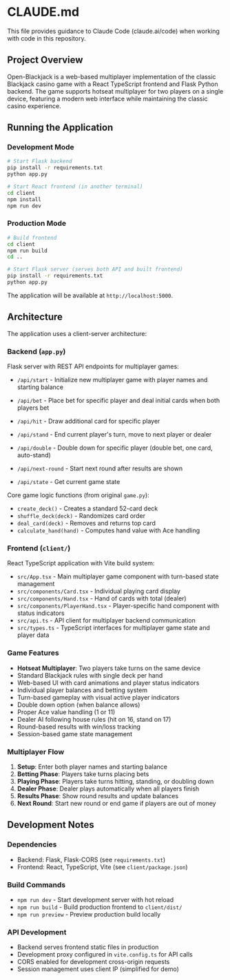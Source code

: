 # CLAUDE.md

This file provides guidance to Claude Code (claude.ai/code) when working with code in this repository.

## Project Overview


Open-Blackjack is a web-based multiplayer implementation of the classic Blackjack casino game with a React TypeScript frontend and Flask Python backend. The game supports hotseat multiplayer for two players on a single device, featuring a modern web interface while maintaining the classic casino experience.


## Running the Application

### Development Mode
```bash
# Start Flask backend
pip install -r requirements.txt
python app.py

# Start React frontend (in another terminal)
cd client
npm install
npm run dev
```

### Production Mode
```bash
# Build frontend
cd client
npm run build
cd ..

# Start Flask server (serves both API and built frontend)
pip install -r requirements.txt
python app.py
```

The application will be available at `http://localhost:5000`.

## Architecture

The application uses a client-server architecture:

### Backend (`app.py`)

Flask server with REST API endpoints for multiplayer games:
- `/api/start` - Initialize new multiplayer game with player names and starting balance
- `/api/bet` - Place bet for specific player and deal initial cards when both players bet
- `/api/hit` - Draw additional card for specific player
- `/api/stand` - End current player's turn, move to next player or dealer
- `/api/double` - Double down for specific player (double bet, one card, auto-stand)
- `/api/next-round` - Start next round after results are shown

- `/api/state` - Get current game state

Core game logic functions (from original `game.py`):
- `create_deck()` - Creates a standard 52-card deck
- `shuffle_deck(deck)` - Randomizes card order
- `deal_card(deck)` - Removes and returns top card
- `calculate_hand(hand)` - Computes hand value with Ace handling

### Frontend (`client/`)
React TypeScript application with Vite build system:
- `src/App.tsx` - Main multiplayer game component with turn-based state management
- `src/components/Card.tsx` - Individual playing card display
- `src/components/Hand.tsx` - Hand of cards with total (dealer)
- `src/components/PlayerHand.tsx` - Player-specific hand component with status indicators
- `src/api.ts` - API client for multiplayer backend communication
- `src/types.ts` - TypeScript interfaces for multiplayer game state and player data

### Game Features
- **Hotseat Multiplayer**: Two players take turns on the same device
- Standard Blackjack rules with single deck per hand
- Web-based UI with card animations and player status indicators
- Individual player balances and betting system
- Turn-based gameplay with visual active player indicators
- Double down option (when balance allows)
- Proper Ace value handling (1 or 11)
- Dealer AI following house rules (hit on 16, stand on 17)
- Round-based results with win/loss tracking
- Session-based game state management

### Multiplayer Flow
1. **Setup**: Enter both player names and starting balance
2. **Betting Phase**: Players take turns placing bets
3. **Playing Phase**: Players take turns hitting, standing, or doubling down
4. **Dealer Phase**: Dealer plays automatically when all players finish
5. **Results Phase**: Show round results and update balances
6. **Next Round**: Start new round or end game if players are out of money

## Development Notes

### Dependencies
- Backend: Flask, Flask-CORS (see `requirements.txt`)
- Frontend: React, TypeScript, Vite (see `client/package.json`)

### Build Commands
- `npm run dev` - Start development server with hot reload
- `npm run build` - Build production frontend to `client/dist/`
- `npm run preview` - Preview production build locally

### API Development
- Backend serves frontend static files in production
- Development proxy configured in `vite.config.ts` for API calls
- CORS enabled for development cross-origin requests
- Session management uses client IP (simplified for demo)